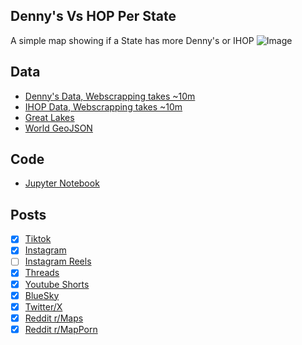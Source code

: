 ## Denny's Vs HOP Per State
A simple map showing if a State has more Denny's or IHOP
![Image](https://drive.google.com/uc?export=view&id=1w4A2Eyu-7LDP71NjegDM18BuHZfBs9iT)

## Data
* [Denny's Data, Webscrapping takes ~10m](../../restaurants/Dennys_Per_State/)
* [IHOP Data, Webscrapping takes ~10m](../../restaurants/IHOPs_Per_State/)
* [Great Lakes](https://usicecenter.gov/Products/GreatLakesData)
* [World GeoJSON](https://public.opendatasoft.com/explore/dataset/world-administrative-boundaries/export/?flg=en-us)

## Code
* [Jupyter Notebook](FormatData.ipynb)

## Posts
- [x] [Tiktok](https://www.tiktok.com/@vinemapper/video/7483561142875475242)
- [x] [Instagram](https://www.instagram.com/p/DHY0Md7v-4h/)
- [ ] [Instagram Reels]()
- [x] [Threads](https://www.threads.net/@vinemapper/post/DHY0M8MvFuZ)
- [x] [Youtube Shorts](https://youtube.com/shorts/ZlSthkosies)
- [x] [BlueSky](https://bsky.app/profile/vinemapper.bsky.social/post/3lkqmchp6qk2m)
- [x] [Twitter/X](https://x.com/VineMapper/status/1902397741998956689)
- [x] [Reddit r/Maps](https://www.reddit.com/r/Maps/comments/1jf144a/ihop_vs_dennys/)
- [x] [Reddit r/MapPorn](https://www.reddit.com/r/MapPorn/comments/1jf13v1/ihop_vs_dennys/)
